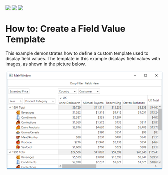 <!-- default badges list -->
![](https://img.shields.io/endpoint?url=https://codecentral.devexpress.com/api/v1/VersionRange/128578528/18.1.3%2B)
[![](https://img.shields.io/badge/Open_in_DevExpress_Support_Center-FF7200?style=flat-square&logo=DevExpress&logoColor=white)](https://supportcenter.devexpress.com/ticket/details/E2191)
[![](https://img.shields.io/badge/📖_How_to_use_DevExpress_Examples-e9f6fc?style=flat-square)](https://docs.devexpress.com/GeneralInformation/403183)
<!-- default badges end -->
# How to: Create a Field Value Template


This example demonstrates how to define a custom template used to display field values. The template in this example displays field values with images, as shown in the picture below.

![](https://github.com/DevExpress-Examples/how-to-create-the-field-value-template-e2191/blob/18.1.3%2B/images/CreateFieldValueTemplate.png)



